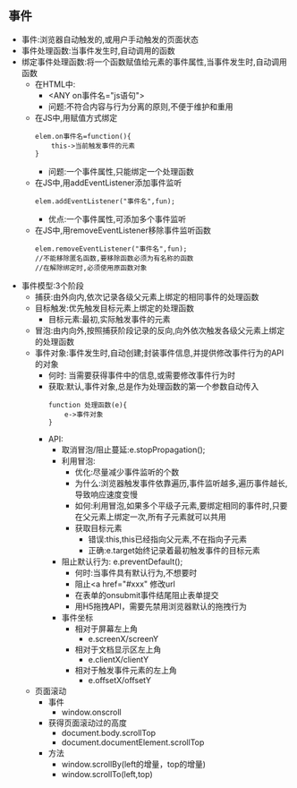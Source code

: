 ## 事件
- 事件:浏览器自动触发的,或用户手动触发的页面状态
- 事件处理函数:当事件发生时,自动调用的函数
- 绑定事件处理函数:将一个函数赋值给元素的事件属性,当事件发生时,自动调用函数
    - 在HTML中:
        - <ANY on事件名="js语句">
        - 问题:不符合内容与行为分离的原则,不便于维护和重用
    - 在JS中,用赋值方式绑定
        ```````````
        elem.on事件名=function(){
            this->当前触发事件的元素
        }
        ```````````
        - 问题:一个事件属性,只能绑定一个处理函数
    - 在JS中,用addEventListener添加事件监听
        ``````````
        elem.addEventListener("事件名",fun);
        ``````````
        - 优点:一个事件属性,可添加多个事件监听
    - 在JS中,用removeEventListener移除事件监听函数
        ````````
        elem.removeEventListener("事件名",fun);
        //不能移除匿名函数,要移除函数必须为有名称的函数
        //在解除绑定时,必须使用原函数对象
        ````````
- 事件模型:3个阶段
    - 捕获:由外向内,依次记录各级父元素上绑定的相同事件的处理函数
    - 目标触发:优先触发目标元素上绑定的处理函数
        - 目标元素:最初,实际触发事件的元素
    - 冒泡:由内向外,按照捕获阶段记录的反向,向外依次触发各级父元素上绑定的处理函数 
    - 事件对象:事件发生时,自动创建;封装事件信息,并提供修改事件行为的API的对象
        - 何时: 当需要获得事件中的信息,或需要修改事件行为时
        - 获取:默认,事件对象,总是作为处理函数的第一个参数自动传入
            ```````
            function 处理函数(e){
                e->事件对象
            }
            ```````
        - API:
            - 取消冒泡/阻止蔓延:e.stopPropagation();
            - 利用冒泡:
                - 优化:尽量减少事件监听的个数
                - 为什么:浏览器触发事件依靠遍历,事件监听越多,遍历事件越长,导致响应速度变慢
                - 如何:利用冒泡,如果多个平级子元素,要绑定相同的事件时,只要在父元素上绑定一次,所有子元素就可以共用
                - 获取目标元素
                    - 错误:this,this已经指向父元素,不在指向子元素
                    - 正确:e.target始终记录着最初触发事件的目标元素
            - 阻止默认行为: e.preventDefault();
                - 何时:当事件具有默认行为,不想要时
                - 阻止<a href="#xxx" 修改url
                - 在表单的onsubmit事件结尾阻止表单提交
                - 用H5拖拽API，需要先禁用浏览器默认的拖拽行为
            - 事件坐标
                - 相对于屏幕左上角
                    - e.screenX/screenY
                - 相对于文档显示区左上角
                    - e.clientX/clientY
                - 相对于触发事件元素的左上角
                    - e.offsetX/offsetY
    - 页面滚动
        - 事件
            - window.onscroll
        - 获得页面滚动过的高度
            - document.body.scrollTop
            - document.documentElement.scrollTop
        - 方法
            - window.scrollBy(left的增量，top的增量)
            - window.scrollTo(left,top)